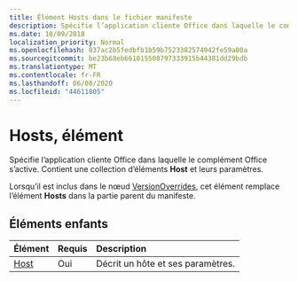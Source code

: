 ```yaml
---
title: Élément Hosts dans le fichier manifeste
description: Spécifie l’application cliente Office dans laquelle le complément Office s’active.
ms.date: 10/09/2018
localization_priority: Normal
ms.openlocfilehash: 037ac2b5fedbfb1b59b7523382574942fe59a00a
ms.sourcegitcommit: be23b68eb661015508797333915b44381dd29bdb
ms.translationtype: MT
ms.contentlocale: fr-FR
ms.lasthandoff: 06/08/2020
ms.locfileid: "44611805"
---
```

# <a name="hosts-element"></a>Hosts, élément

Spécifie l’application cliente Office dans laquelle le complément Office s’active. Contient une collection d’éléments **Host** et leurs paramètres. 

Lorsqu’il est inclus dans le nœud [VersionOverrides](versionoverrides.md), cet élément remplace l’élément **Hosts** dans la partie parent du manifeste. 

## <a name="child-elements"></a>Éléments enfants

|  Élément |  Requis  |  Description  |
|:-----|:-----|:-----|
|  [Host](host.md)    |  Oui   |  Décrit un hôte et ses paramètres. |
